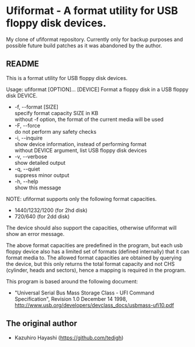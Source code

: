 # Ufiformat - A format utility for USB floppy disk devices.

My clone of ufiformat repository. Currently only for backup purposes and possible future build patches as it was abandoned by the author.

## README

This is a format utility for USB floppy disk devices.
    
Usage: ufiformat [OPTION]... [DEVICE]
Format a floppy disk in a USB floppy disk DEVICE.
    
 * -f, --format [SIZE]  <br> specify format capacity SIZE in KB <br> without -f option, the format of the current media will be used
 * -F, --force          <br> do not perform any safety checks
 * -i, --inquire        <br> show device information, instead of performing format <br> without DEVICE argument, list USB floppy disk devices
 * -v, --verbose        <br> show detailed output
 * -q, --quiet          <br> suppress minor output
 * -h, --help           <br> show this message
    
NOTE: ufiformat supports only the following format capacities.

 * 1440/1232/1200 (for 2hd disk)
 * 720/640        (for 2dd disk)
 
 The device should also support the capacities, otherwise ufiformat will show an error message.
    
 The above format capacities are predefined in the program, but each usb floppy device also has a limited set of formats (defined internally) that it can format media to. The allowed format capacities are obtained by querying the device, but this only returns the total format capacity and not CHS (cylinder, heads and sectors), hence a mapping is required in the program.
    
This program is based around the following document:
 *   "Universal Serial Bus Mass Storage Class - UFI Command Specification", Revision 1.0 December 14 1998, http://www.usb.org/developers/devclass_docs/usbmass-ufi10.pdf
  
## The original author

 * Kazuhiro Hayashi (<https://github.com/tedigh>)
